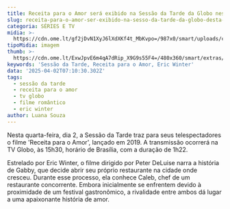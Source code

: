 ```yaml
---
title: Receita para o Amor será exibido na Sessão da Tarde da Globo nesta quarta
slug: receita-para-o-amor-ser-exibido-na-sesso-da-tarde-da-globo-desta-quarta
categoria: SÉRIES E TV
midia: >-
  https://cdn.ome.lt/gf2jDvN1XyJ6lXdXKf4t_MbKvpo=/987x0/smart/uploads/conteudo/fotos/receitaparaoamor.jpg
tipoMidia: imagem
thumb: >-
  https://cdn.ome.lt/ExwJpvE6m4qA7dRip_X9G9s55F4=/480x360/smart/extras/conteudos/receitaparaoamor.jpg
keywords: 'Sessão da Tarde, Receita para o Amor, Eric Winter'
data: '2025-04-02T07:10:30.302Z'
tags:
  - sessão da tarde
  - receita para o amor
  - tv globo
  - filme romântico
  - eric winter
author: Luana Souza
---
```


Nesta quarta-feira, dia 2, a Sessão da Tarde traz para seus telespectadores o filme 'Receita para o Amor', lançado em 2019. A transmissão ocorrerá na TV Globo, às 15h30, horário de Brasília, com a duração de 1h22.

Estrelado por Eric Winter, o filme dirigido por Peter DeLuise narra a história de Gabby, que decide abrir seu próprio restaurante na cidade onde cresceu. Durante esse processo, ela conhece Caleb, chef de um restaurante concorrente. Embora inicialmente se enfrentem devido à proximidade de um festival gastronômico, a rivalidade entre ambos dá lugar a uma apaixonante história de amor.
